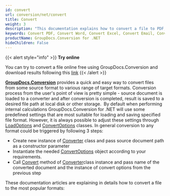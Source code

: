 ```yaml
---
id: convert
url: conversion/net/convert
title: Convert
weight: 3
description: "This documentation explains how to convert a file to PDF, Word, Excel, PowerPoint, Email, JPG, PNG, TIFF and many other formats with just couple of lines of С# (CSharp) code."
keywords: Convert PDF, Convert Word, Convert Excel, Convert Email, Convert Presentation, Convert a File C#, Convert document C#
productName: GroupDocs.Conversion for .NET
hideChildren: False
---
```

{{< alert style="info" >}}
**Try online**  
  
You can try to convert a file online free using GroupDocs.Conversion and download results following this [link](https://products.groupdocs.app/conversion/total)
{{< /alert >}}

**[GroupDocs.Conversion](https://products.groupdocs.com/conversion/net)** provides a quick and easy way to convert files from some source format to various range of target formats. Conversion process from the user's point of view is pretty simple - source document is loaded to a converter and after conversion is completed, result is saved to a desired file path at local disk or other storage. 
By default when performing internal calculations GroupDocs.Conversion for .NET will use some predefined settings that are most suitable for loading and saving specified file format. However, it is always possible to adjust these settings through [LoadOptions](https://apireference.groupdocs.com/conversion/net/groupdocs.conversion.options.load) and [ConvertOptions](https://apireference.groupdocs.com/conversion/net/groupdocs.conversion.options.convert) classes. In general conversion to any format could be triggered by following 3 steps:
*   Create new instance of [Converter](https://apireference.groupdocs.com/net/conversion/groupdocs.conversion/converter) class and pass source document path as a constructor parameter
*   Instantiate the needed [ConvertOptions](https://apireference.groupdocs.com/net/conversion/groupdocs.conversion.options.convert/convertoptions) object according to your requirements.
*   Call [Convert](https://apireference.groupdocs.com/net/conversion/groupdocs.conversion/converter/methods/convert/2) method of [Converter](https://apireference.groupdocs.com/net/conversion/groupdocs.conversion/converter)class instance and pass name of the converted document and the instance of convert options from the previous step  
  
These documentation articles are explaining in details how to convert a file to the most popular formats:
